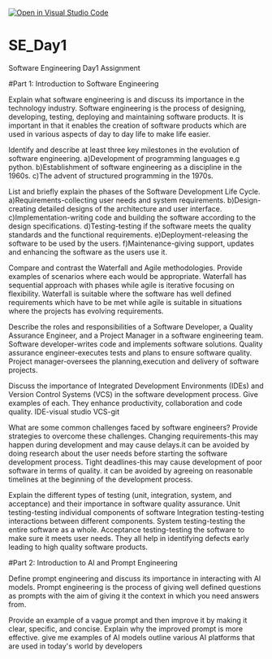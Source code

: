 [![Open in Visual Studio Code](https://classroom.github.com/assets/open-in-vscode-2e0aaae1b6195c2367325f4f02e2d04e9abb55f0b24a779b69b11b9e10269abc.svg)](https://classroom.github.com/online_ide?assignment_repo_id=18402794&assignment_repo_type=AssignmentRepo)
# SE_Day1
Software Engineering Day1 Assignment

#Part 1: Introduction to Software Engineering

Explain what software engineering is and discuss its importance in the technology industry.
Software engineering is the process of designing, developing, testing, deploying and maintaining software products.
It is important in that it enables the creation of software products which are used in various aspects of day to day life to make life easier.

Identify and describe at least three key milestones in the evolution of software engineering.
a)Development of programming languages e.g python.
b)Establishment of software engineering as a discipline in the 1960s.
c)The advent of structured programming in the 1970s.

List and briefly explain the phases of the Software Development Life Cycle.
a)Requirements-collecting user needs and system requirements.
b)Design-creating detailed designs of the architecture and user interface.
c)Implementation-writing code and building the software according to the design specifications.
d)Testing-testing if the software meets the quality standards and the functional requirements.
e)Deployment-releasing the software to be used by the users.
f)Maintenance-giving support, updates and enhancing the software as the users use it.

Compare and contrast the Waterfall and Agile methodologies. Provide examples of scenarios where each would be appropriate.
Waterfall has sequential approach with phases while agile is iterative focusing on flexibility.
Waterfall is suitable where the software has well defined requirements which have to be met while agile is suitable in situations where the projects has evolving requirements.

Describe the roles and responsibilities of a Software Developer, a Quality Assurance Engineer, and a Project Manager in a software engineering team.
Software developer-writes code and implements software solutions.
Quality assurance engineer-executes tests and plans to ensure software quality.
Project manager-oversees the planning,execution and delivery of software projects.

Discuss the importance of Integrated Development Environments (IDEs) and Version Control Systems (VCS) in the software development process. Give examples of each.
They enhance productivity, collaboration and code quality.
IDE-visual studio
VCS-git

What are some common challenges faced by software engineers? Provide strategies to overcome these challenges.
Changing requirements-this may happen during development and may cause delays.it can be avoided by doing research about the user needs before starting the software development process.
Tight deadlines-this may cause development of poor software in terms of quality. it can be avoided by agreeing on reasonable timelines at the beginning of the development process.

Explain the different types of testing (unit, integration, system, and acceptance) and their importance in software quality assurance.
Unit testing-testing individual components of software
Integration testing-testing interactions between different components.
System testing-testing the entire software as a whole.
Acceptance testing-testing the software to make sure it meets user needs.
They all help in identifying defects early leading to high quality software products.

#Part 2: Introduction to AI and Prompt Engineering


Define prompt engineering and discuss its importance in interacting with AI models.
Prompt engineering is the process of giving well defined questions as prompts with the aim of giving it the context in which you need answers from.

Provide an example of a vague prompt and then improve it by making it clear, specific, and concise. Explain why the improved prompt is more effective.
give me examples of AI models
outline various AI platforms that are used in today's world by developers
